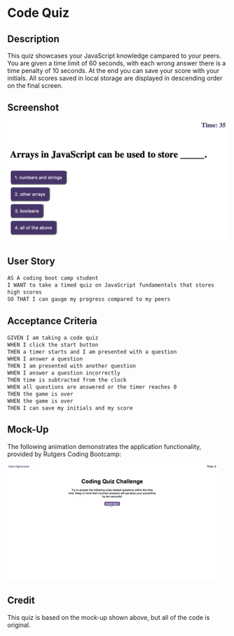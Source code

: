 # Code Quiz

## Description

This quiz showcases your JavaScript knowledge campared to your peers. You are given a time limit of 60 seconds, with each wrong answer there is a time penalty of 10 seconds. At the end you can save your score with your initials. All scores saved in local storage are displayed in descending order on the final screen. 

## Screenshot

![Screenshot of quiz](./Assets/images/Screenshot%202023-07-24%20at%201.36.34%20AM.png)

## User Story

```
AS A coding boot camp student
I WANT to take a timed quiz on JavaScript fundamentals that stores high scores
SO THAT I can gauge my progress compared to my peers
```

## Acceptance Criteria

```
GIVEN I am taking a code quiz
WHEN I click the start button
THEN a timer starts and I am presented with a question
WHEN I answer a question
THEN I am presented with another question
WHEN I answer a question incorrectly
THEN time is subtracted from the clock
WHEN all questions are answered or the timer reaches 0
THEN the game is over
WHEN the game is over
THEN I can save my initials and my score
```

## Mock-Up

The following animation demonstrates the application functionality, provided by Rutgers Coding Bootcamp:

![A user clicks through an interactive coding quiz, then enters initials to save the high score before resetting and starting over.](./Assets/images/04-web-apis-homework-demo.gif)

## Credit

This quiz is based on the mock-up shown above, but all of the code is original. 